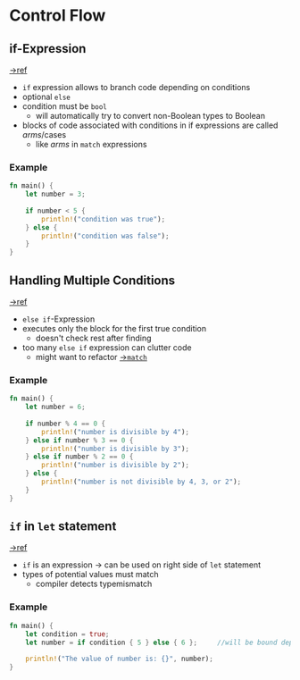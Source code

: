 # Control Flow

## if-Expression
[->ref](https://doc.rust-lang.org/stable/book/ch03-05-control-flow.html#if-expressions)
- `if` expression allows to branch code depending on conditions
- optional `else`
- condition must be `bool`
	- will automatically try to convert non-Boolean types to Boolean
- blocks of code associated with conditions in if expressions are called *arms*/cases
	- like *arms* in `match` expressions
### Example
```Rust
fn main() {
    let number = 3;
    
    if number < 5 {
        println!("condition was true");
    } else {
        println!("condition was false");
    }
}
```

## Handling Multiple Conditions
[->ref](https://doc.rust-lang.org/stable/book/ch03-05-control-flow.html#handling-multiple-conditions-with-else-if)
- `else if`-Expression
- executes only the block for the first true condition
	- doesn't check rest after finding
- too many `else if` expression can clutter code
	- might want to refactor [->`match`](https://doc.rust-lang.org/stable/book/ch06-00-enums.html)
### Example
```Rust
fn main() {
    let number = 6;
    
    if number % 4 == 0 {
        println!("number is divisible by 4");
    } else if number % 3 == 0 {
        println!("number is divisible by 3");
    } else if number % 2 == 0 {
        println!("number is divisible by 2");
    } else {
        println!("number is not divisible by 4, 3, or 2");
    }
}
```

## `if` in `let` statement
[->ref](https://doc.rust-lang.org/stable/book/ch03-05-control-flow.html#using-if-in-a-let-statement)
- ``if`` is an expression -> can be used on right side of ``let`` statement
- types of potential values must match
	- compiler detects typemismatch
### Example
```Rust
fn main() {
    let condition = true;
    let number = if condition { 5 } else { 6 };     //will be bound depending on condition
    
    println!("The value of number is: {}", number);
}
```
